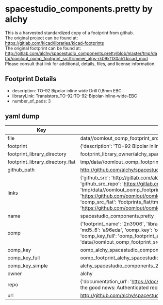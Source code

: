# spacestudio_components.pretty by alchy  
This is a harvested standardized copy of a footprint from github.  
The original project can be found at:  
https://gitlab.com/kicad/libraries/kicad-footprints  
The original footprint can be found at:
http://gitlab.com/alchy/spacestudio_components.pretty/blob/master/tmp/data//oomlout_oomp_footprint_src/trimmer_alps-rk09k1130ah1.kicad_mod
Please consult that link for additional, details, files, and license information.  
## Footprint Details
* description: TO-92 Bipolar inline wide Drill 0,8mm EBC  
* libraryLink: Transistors_TO-92:TO-92-Bipolar-inline-wide-EBC  
* number_of_pads: 3  
## yaml dump  
| Key | Value |  
| --- | --- |  
| file | data//oomlout_oomp_footprint_src/spacestudio_components.pretty/2n3906.kicad_mod |  
| footprint | {'description': 'TO-92 Bipolar inline wide Drill 0,8mm EBC', 'libraryLink': 'Transistors_TO-92:TO-92-Bipolar-inline-wide-EBC', 'number_of_pads': 3} |  
| footprint_library_directory | footprint_library_owner/alchy_spacestudio_components.pretty |  
| footprint_library_directory_flat | tmp/data//oomlout_oomp_footprint_src/footprints_flat/alchy_spacestudio_components_2n3906/working |  
| github_path | http://github.com/alchy/spacestudio_components.pretty/blob/master/tmp/data//oomlout_oomp_footprint_src/2n3906.kicad_mod |  
| links | {'github_src': 'http://gitlab.com/alchy/spacestudio_components.pretty/blob/master/tmp/data//oomlout_oomp_footprint_src/trimmer_alps-rk09k1130ah1.kicad_mod', 'github_src_repo': 'https://gitlab.com/kicad/libraries/kicad-footprints', 'oomp_bot': 'tmp/data//oomlout_oomp_footprint_src/footprints/alchy_spacestudio_components_2n3906/working', 'oomp_bot_github': 'https://github.com/oomlout/oomlout_oomp_footprint_bot/tree/main/tmp/data//oomlout_oomp_footprint_src/footprints/alchy_spacestudio_components_2n3906/working', 'oomp_src_flat': 'footprints_flat/tmp/data//oomlout_oomp_footprint_src/footprints_flat/alchy_spacestudio_components_2n3906/working', 'oomp_src_flat_github': 'https://github.com/oomlout/oomlout_oomp_footprint_src/tree/main/tmp/data//oomlout_oomp_footprint_src/footprints_flat/alchy_spacestudio_components_2n3906/working'} |  
| name | spacestudio_components.pretty |  
| oomp | {'footprint_name': '2n3906', 'library_name': 'spacestudio_components', 'md5': 'a96eda25b2631cb69315a947450eec6e', 'md5_10': 'a96eda25b2', 'md5_5': 'a96ed', 'md5_6': 'a96eda', 'oomp_key': 'oomp_alchy_spacestudio_components_2n3906', 'oomp_key_extra': 'oomp_footprint_alchy_spacestudio_components_2n3906', 'oomp_key_full': 'oomp_footprint_alchy_spacestudio_components_2n3906_a96eda', 'oomp_key_simple': 'alchy_spacestudio_components_2n3906', 'original_filename': 'data//oomlout_oomp_footprint_src/spacestudio_components.pretty/2n3906.kicad_mod', 'owner_name': 'alchy'} |  
| oomp_key | oomp_alchy_spacestudio_components_2n3906 |  
| oomp_key_full | oomp_footprint_alchy_spacestudio_components_2n3906 |  
| oomp_key_simple | alchy_spacestudio_components_2n3906 |  
| owner | alchy |  
| repo | {'documentation_url': 'https://docs.github.com/rest/overview/resources-in-the-rest-api#rate-limiting', 'message': "API rate limit exceeded for 84.66.142.224. (But here's the good news: Authenticated requests get a higher rate limit. Check out the documentation for more details.)"} |  
| url | http://github.com/alchy/spacestudio_components.pretty |  

